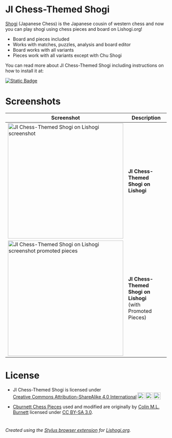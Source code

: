 # JI Chess-Themed Shogi

[Shogi](https://en.wikipedia.org/wiki/Shogi) (Japanese Chess) is the Japanese cousin of western chess and now you can play shogi using chess pieces and board on Lishogi.org!

- Board and pieces included
- Works with matches, puzzles, analysis and board editor
- Board works with all variants
- Pieces work with all variants except with Chu Shogi

You can read more about JI Chess-Themed Shogi including instructions on how to install it at:

[![Static Badge](https://img.shields.io/badge/JI-Chess--Themed_Shogi-blue?logo=wordpress)](https://luffykudo.wordpress.com/2021/05/10/chess-themed-shogi-westernized-shogi-japanese-chess/)

# Screenshots
| Screenshot | Description |
|---|---|
| <img src="https://luffykudo.wordpress.com/wp-content/uploads/2024/06/lishogi-screenshot-1.png" alt="JI Chess-Themed Shogi on Lishogi screenshot" width="360"/> | **JI Chess-Themed Shogi on Lishogi** |
| <img src="https://luffykudo.wordpress.com/wp-content/uploads/2024/06/lishogi-screenshot-2.png" alt="JI Chess-Themed Shogi on Lishogi screenshot promoted pieces" width="360"/> | **JI Chess-Themed Shogi on Lishogi** <br> (with Promoted Pieces) |

# License
- <p xmlns:cc="http://creativecommons.org/ns#" >JI Chess-Themed Shogi is licensed under <a href="https://creativecommons.org/licenses/by-sa/4.0/?ref=chooser-v1" target="_blank" rel="license noopener noreferrer" style="display:inline-block;">Creative Commons Attribution-ShareAlike 4.0 International<img style="height:22px!important;margin-left:3px;vertical-align:text-bottom;" src="https://mirrors.creativecommons.org/presskit/icons/cc.svg?ref=chooser-v1" alt=""><img style="height:22px!important;margin-left:3px;vertical-align:text-bottom;" src="https://mirrors.creativecommons.org/presskit/icons/by.svg?ref=chooser-v1" alt=""><img style="height:22px!important;margin-left:3px;vertical-align:text-bottom;" src="https://mirrors.creativecommons.org/presskit/icons/sa.svg?ref=chooser-v1" alt=""></a></p>

- [Cburnett Chess Pieces](https://en.wikipedia.org/wiki/User:Cburnett/GFDL_images/Chess) used and modified are originally by [Colin M.L. Burnett](https://en.wikipedia.org/wiki/User:Cburnett) licensed under [CC BY-SA 3.0](https://creativecommons.org/licenses/by-sa/3.0/deed.en).

#
*Created using the [Stylus browser extension](https://add0n.com/stylus.html) for [Lishogi.org](https://lishogi.org).*
